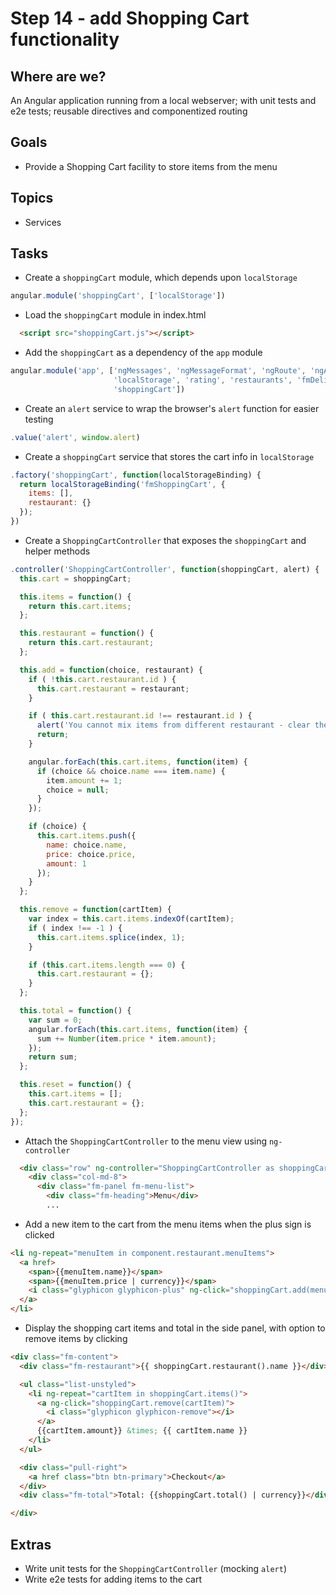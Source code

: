 # Step 14 - add Shopping Cart functionality

## Where are we?

An Angular application running from a local webserver;
with unit tests and e2e tests; reusable directives and componentized routing

## Goals

* Provide a Shopping Cart facility to store items from the menu

## Topics

* Services

## Tasks

* Create a `shoppingCart` module, which depends upon `localStorage`

```js
angular.module('shoppingCart', ['localStorage'])
```

* Load the `shoppingCart` module in index.html

```html
  <script src="shoppingCart.js"></script>
```

* Add the `shoppingCart` as a dependency of the `app` module

```js
angular.module('app', ['ngMessages', 'ngMessageFormat', 'ngRoute', 'ngAnimate',
                       'localStorage', 'rating', 'restaurants', 'fmDeliverTo',
                       'shoppingCart'])
```

* Create an `alert` service to wrap the browser's `alert` function for easier testing

```js
.value('alert', window.alert)
```

* Create a `shoppingCart` service that stores the cart info in `localStorage`

```js
.factory('shoppingCart', function(localStorageBinding) {
  return localStorageBinding('fmShoppingCart', {
    items: [],
    restaurant: {}
  });
})
```

* Create a `ShoppingCartController` that exposes the `shoppingCart` and helper methods

```js
.controller('ShoppingCartController', function(shoppingCart, alert) {
  this.cart = shoppingCart;

  this.items = function() {
    return this.cart.items;
  };

  this.restaurant = function() {
    return this.cart.restaurant;
  };

  this.add = function(choice, restaurant) {
    if ( !this.cart.restaurant.id ) {
      this.cart.restaurant = restaurant;
    }

    if ( this.cart.restaurant.id !== restaurant.id ) {
      alert('You cannot mix items from different restaurant - clear the shopping cart first.');
      return;
    }

    angular.forEach(this.cart.items, function(item) {
      if (choice && choice.name === item.name) {
        item.amount += 1;
        choice = null;
      }
    });

    if (choice) {
      this.cart.items.push({
        name: choice.name,
        price: choice.price,
        amount: 1
      });
    }
  };

  this.remove = function(cartItem) {
    var index = this.cart.items.indexOf(cartItem);
    if ( index !== -1 ) {
      this.cart.items.splice(index, 1);
    }

    if (this.cart.items.length === 0) {
      this.cart.restaurant = {};
    }
  };

  this.total = function() {
    var sum = 0;
    angular.forEach(this.cart.items, function(item) {
      sum += Number(item.price * item.amount);
    });
    return sum;
  };

  this.reset = function() {
    this.cart.items = [];
    this.cart.restaurant = {};
  };
});
```

* Attach the `ShoppingCartController` to the menu view using `ng-controller`

```html
  <div class="row" ng-controller="ShoppingCartController as shoppingCart">
    <div class="col-md-8">
      <div class="fm-panel fm-menu-list">
        <div class="fm-heading">Menu</div>
        ...
```

* Add a new item to the cart from the menu items when the plus sign is clicked

```html
<li ng-repeat="menuItem in component.restaurant.menuItems">
  <a href>
    <span>{{menuItem.name}}</span>
    <span>{{menuItem.price | currency}}</span>
    <i class="glyphicon glyphicon-plus" ng-click="shoppingCart.add(menuItem, component.restaurant)"></i>
  </a>
</li>
```

* Display the shopping cart items and total in the side panel, with option to remove items by clicking

```html
<div class="fm-content">
  <div class="fm-restaurant">{{ shoppingCart.restaurant().name }}</div>

  <ul class="list-unstyled">
    <li ng-repeat="cartItem in shoppingCart.items()">
      <a ng-click="shoppingCart.remove(cartItem)">
        <i class="glyphicon glyphicon-remove"></i>
      </a>
      {{cartItem.amount}} &times; {{ cartItem.name }}
    </li>
  </ul>

  <div class="pull-right">
    <a href class="btn btn-primary">Checkout</a>
  </div>
  <div class="fm-total">Total: {{shoppingCart.total() | currency}}</div>

</div>
```

## Extras

* Write unit tests for the `ShoppingCartController` (mocking `alert`)
* Write e2e tests for adding items to the cart
